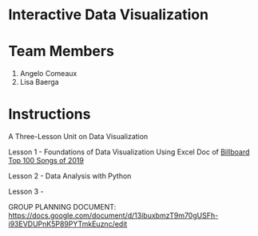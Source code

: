 # Interactive Data Visualization

# Team Members
1. Angelo Comeaux
2. Lisa Baerga


# Instructions

A Three-Lesson Unit on Data Visualization

Lesson 1 - Foundations of Data Visualization Using Excel Doc of [Billboard Top 100 Songs of 2019](https://github.com/hunter-teacher-cert/summer-2020-topics-project-data_viz/blob/master/Billboad_Top_100_Weekly_2019.csv)

Lesson 2 - Data Analysis with Python

Lesson 3 -

GROUP PLANNING DOCUMENT: https://docs.google.com/document/d/13ibuxbmzT9m70gUSFh-i93EVDUPnK5P89PYTmkEuznc/edit
